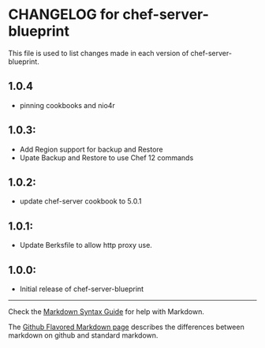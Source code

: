 # CHANGELOG for chef-server-blueprint

This file is used to list changes made in each version of chef-server-blueprint.

## 1.0.4

* pinning cookbooks and nio4r

## 1.0.3:

* Add Region support for backup and Restore
* Upate Backup and Restore to use Chef 12 commands

## 1.0.2:

* update chef-server cookbook to 5.0.1

## 1.0.1:

* Update Berksfile to allow http proxy use.

## 1.0.0:

* Initial release of chef-server-blueprint

- - -
Check the [Markdown Syntax Guide](http://daringfireball.net/projects/markdown/syntax) for help with Markdown.

The [Github Flavored Markdown page](http://github.github.com/github-flavored-markdown/) describes the differences between markdown on github and standard markdown.
